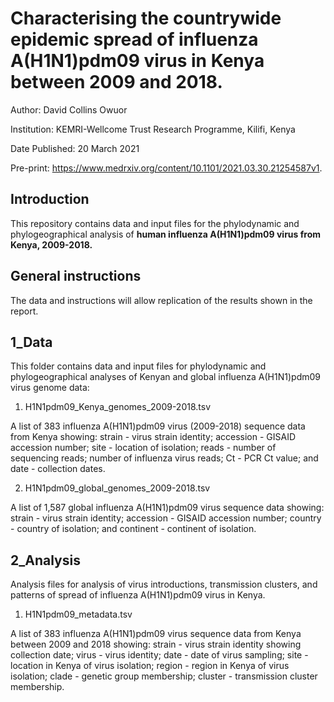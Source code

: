 # Characterising the countrywide epidemic spread of influenza A(H1N1)pdm09 virus in Kenya between 2009 and 2018.

Author:	David Collins Owuor

Institution:	KEMRI-Wellcome Trust Research Programme, Kilifi, Kenya

Date Published: 20 March 2021

Pre-print: https://www.medrxiv.org/content/10.1101/2021.03.30.21254587v1.


## Introduction

This repository contains data and input files for the phylodynamic and phylogeographical
analysis of **human influenza A(H1N1)pdm09 virus from Kenya, 2009-2018.**


## General instructions

The data and instructions will allow replication of the results shown in the report.


## 1_Data

This folder contains data and input files for phylodynamic and phylogeographical analyses
of Kenyan and global influenza A(H1N1)pdm09 virus genome data:

1. H1N1pdm09_Kenya_genomes_2009-2018.tsv

A list of 383 influenza A(H1N1)pdm09 virus (2009-2018) sequence data from Kenya showing:
strain - virus strain identity; accession - GISAID accession number; site - location of
isolation; reads - number of sequencing reads; number of influenza virus reads; Ct - PCR
Ct value; and date - collection dates.

2. H1N1pdm09_global_genomes_2009-2018.tsv

A list of 1,587 global influenza A(H1N1)pdm09 virus sequence data showing: strain -
virus strain identity; accession - GISAID accession number; country - country of isolation; 
and continent - continent of isolation.

## 2_Analysis

Analysis files for analysis of virus introductions, transmission clusters, and patterns of
spread of influenza A(H1N1)pdm09 virus in Kenya.

1. H1N1pdm09_metadata.tsv

A list of 383 influenza A(H1N1)pdm09 virus sequence data from Kenya between 2009 and 2018
showing: strain - virus strain identity showing collection date; virus - virus identity;
date - date of virus sampling; site - location in Kenya of virus isolation; region - region
in Kenya of virus isolation; clade - genetic group membership; cluster - transmission
cluster  membership.
